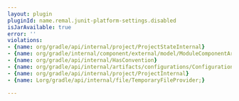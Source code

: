 ```yaml
---
layout: plugin
pluginId: name.remal.junit-platform-settings.disabled
isJarAvailable: true
error: ''
violations:
- {name: org/gradle/api/internal/project/ProjectStateInternal}
- {name: org/gradle/internal/component/external/model/ModuleComponentArtifactIdentifier}
- {name: org/gradle/api/internal/HasConvention}
- {name: org/gradle/api/internal/artifacts/configurations/ConfigurationInternal}
- {name: org/gradle/api/internal/project/ProjectInternal}
- {name: Lorg/gradle/api/internal/file/TemporaryFileProvider;}

---
```

